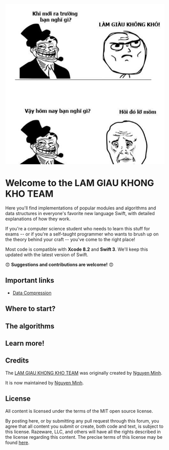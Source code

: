 ![LAM GIAU KHONG KHO TEAM](/Images/lam_giau_khong_kho_team.png)

# Welcome to the LAM GIAU KHONG KHO TEAM

Here you'll find implementations of popular modules and algorithms and data structures in everyone's favorite new language Swift, with detailed explanations of how they work.

If you're a computer science student who needs to learn this stuff for exams -- or if you're a self-taught programmer who wants to brush up on the theory behind your craft -- you've come to the right place!

Most code is compatible with **Xcode 8.2** and **Swift 3**. We'll keep this updated with the latest version of Swift.

:heart_eyes: **Suggestions and contributions are welcome!** :heart_eyes:

## Important links
- [Data Compression](https://github.com/leemorgan/NSData-Compression)

## Where to start?

## The algorithms

## Learn more!

## Credits

The [LAM GIAU KHONG KHO TEAM]() was originally created by [Nguyen Minh](https://github.com/nguyenminhkhmt).

It is now maintained by [Nguyen Minh](https://github.com/nguyenminhkhmt).

## License

All content is licensed under the terms of the MIT open source license.

By posting here, or by submitting any pull request through this forum, you agree that all content you submit or create, both code and text, is subject to this license.  Razeware, LLC, and others will have all the rights described in the license regarding this content.  The precise terms of this license may be found [here](License.md).
